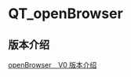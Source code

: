 # QT_openBrowser


## 版本介绍
[openBrowser&emsp;V0 版本介绍](https://codechina.csdn.net/a15005784320/openBrowser/-/tree/master/preview_V0)  


